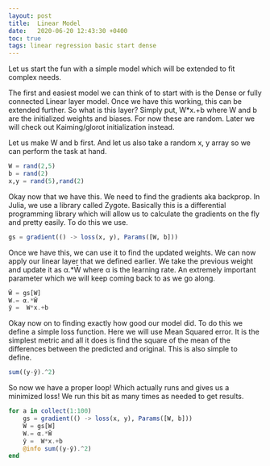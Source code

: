 ```yaml
---
layout: post
title:  Linear Model
date:   2020-06-20 12:43:30 +0400
toc: true
tags: linear regression basic start dense
---
```


Let us start the fun with a simple model which will be extended to fit complex needs.

The first and easiest model we can think of to start with is the Dense or fully connected Linear layer model. Once we have this working, this can be extended further. So what is this layer? Simply put, W*x.+b where W and b are the initialized weights and biases. For now these are random. Later we will check out Kaiming/glorot initialization instead.

Let us make W and b first. And let us also take a random x, y array so we can perform the task at hand.

```julia
W = rand(2,5)
b = rand(2)
x,y = rand(5),rand(2)
```

Okay now that we have this. We need to find the gradients aka backprop. In Julia, we use a library called Zygote. Basically this is a differential programming library which will allow us to calculate the gradients on the fly and pretty easily. To do this we use.

```julia
gs = gradient(() -> loss(x, y), Params([W, b]))
```
Once we have this, we can use it to find the updated weights. We can now apply our linear layer that we defined earlier. We take the previous weight and update it as α.*W̄ where α is the learning rate. An extremely important parameter which we will keep coming back to as we go along.

``` julia
W̄ = gs[W]
W.= α.*W̄
ŷ =  W*x.+b
```

Okay now on to finding exactly how good our model did. To do this we define a simple loss function. Here we will use Mean Squared error. It is the simplest metric and all it does is find the square of the mean of the differences between the predicted and original. This is also simple to define.

``` julia
sum((y-ŷ).^2)
```

So now we have a proper loop! Which actually runs and gives us a minimized loss!
We run this bit as many times as needed to get results.

``` julia
for a in collect(1:100)
    gs = gradient(() -> loss(x, y), Params([W, b]))
    W̄ = gs[W]
    W.= α.*W̄
    ŷ =  W*x.+b
    @info sum((y-ŷ).^2)
end
```
